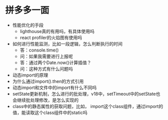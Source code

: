 # 拼多多一面

- 性能优化的手段
  - lighthouse真的有用吗，有具体使用吗
  - react profiler的火焰图有使用吗
- 如何进行性能监测，比如一段逻辑，怎么判断执行的时间
  - 答：console.time()
  - 问：如果我需要进行上报呢
  - 答：通过两个Date.now()计算插值？
  - 问：这种方式有什么问题吗
- 动态import的原理
- 为什么通过import().then的方式引用
- 动态import和文件中的import有什么不同吗
- setState更新机制，怎么进行的批处理，v18中，setTimeout中的setState也会继续批处理修改，是怎么实现的
- class中的静态属性的获取问题，比如， import这个class组件，通过import的值，能读取这个class组件中的static吗
